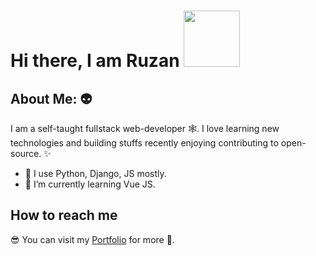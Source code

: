 # Hi there, I am Ruzan <img src="https://i.pinimg.com/originals/ca/d7/40/cad7401aaaf15e234a0461e02b51f74c.gif" height="90" width="90">

## About Me: :alien:
I am a self-taught fullstack web-developer :spider_web:.
I love learning new technologies and building stuffs recently enjoying contributing to open-source. :sparkles: </br>

- :rocket: I use Python, Django, JS mostly.
- :dart: I’m currently learning Vue JS.

## How to reach me
:sunglasses: You can visit my [Portfolio](https://ruzzan.github.io) for more :handshake:.</br>
